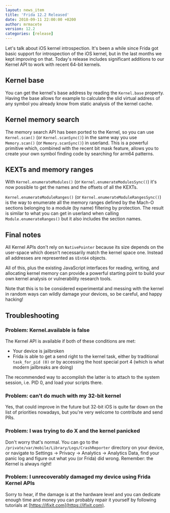 ```yaml
---
layout: news_item
title: 'Frida 12.2 Released'
date: 2018-09-11 22:00:00 +0200
author: mrmacete
version: 12.2
categories: [release]
---
```


Let's talk about iOS kernel introspection. It's been a while since Frida got
basic support for introspection of the iOS kernel, but in the last months we
kept improving on that. Today's release includes significant additions to our
Kernel API to work with recent 64-bit kernels.

## Kernel base

You can get the kernel's base address by reading the `Kernel.base` property.
Having the base allows for example to calculate the slid virtual address of
any symbol you already know from static analysis of the kernel cache.

## Kernel memory search

The memory search API has been ported to the Kernel, so you can use
`Kernel.scan()` (or `Kernel.scanSync()`) in the same way you use `Memory.scan()`
(or `Memory.scanSync()`) in userland. This is a powerful primitive which,
combined with the recent bit mask feature, allows you to create your own symbol
finding code by searching for arm64 patterns.

## KEXTs and memory ranges

With `Kernel.enumerateModules()` (or `Kernel.enumerateModulesSync()`) it's now
possible to get the names and the offsets of all the KEXTs.

`Kernel.enumerateModuleRanges()` (or `Kernel.enumerateModuleRangesSync()`) is
the way to enumerate all the memory ranges defined by the Mach-O sections
belonging to a module (by name) filtering by protection. The result is similar
to what you can get in userland when calling `Module.enumerateRanges()` but it
also includes the section names.

## Final notes

All Kernel APIs don't rely on `NativePointer` because its size depends on the
user-space which doesn't necessarily match the kernel space one. Instead all
addresses are represented as `UInt64` objects.

All of this, plus the existing JavaScript interfaces for reading, writing, and
allocating kernel memory can provide a powerful starting point to build your own
kernel analysis or vulnerability research tools.

Note that this is to be considered experimental and messing with the kernel in
random ways can wildly damage your devices, so be careful, and happy hacking!

## Troubleshooting

### Problem: Kernel.available is false

The Kernel API is available if both of these conditions are met:

- Your device is jailbroken
- Frida is able to get a send right to the kernel task, either by traditional
  `task_for_pid (0)` or by accessing the host special port 4 (which is what
  modern jailbreaks are doing)

The recommended way to accomplish the latter is to attach to the system session,
i.e. PID 0, and load your scripts there.

### Problem: can't do much with my 32-bit kernel

Yes, that could improve in the future but 32-bit iOS is quite far down on the
list of priorities nowadays, but you're very welcome to contribute and send PRs.

### Problem: I was trying to do X and the kernel panicked

Don't worry that's normal. You can go to the
`/private/var/mobile/Library/Logs/CrashReporter` directory on your device, or
navigate to Settings -> Privacy -> Analytics -> Analytics Data, find your panic
log and figure out what you (or Frida) did wrong. Remember: the Kernel is always
right!

### Problem: I unrecoverably damaged my device using Frida Kernel APIs

Sorry to hear, if the damage is at the hardware level and you can dedicate
enough time and money you can probably repair it yourself by following tutorials
at [https://ifixit.com](https://ifixit.com).
